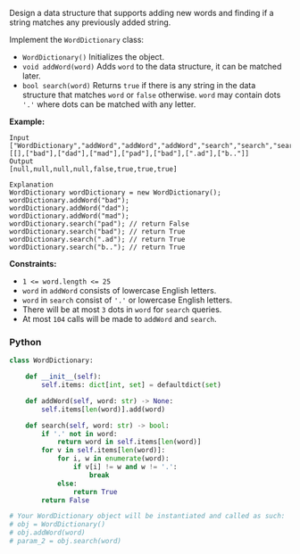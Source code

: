 Design a data structure that supports adding new words and finding if a string matches any previously added string.

Implement the  `WordDictionary`  class:

- `WordDictionary()` Initializes the object.
- `void addWord(word)`  Adds  `word`  to the data structure, it can be matched later.
- `bool search(word)` Returns  `true`  if there is any string in the data structure that matches  `word` or  `false`
  otherwise.  `word`  may contain dots  `'.'`  where dots can be matched with any letter.

**Example:**

```
Input
["WordDictionary","addWord","addWord","addWord","search","search","search","search"]
[[],["bad"],["dad"],["mad"],["pad"],["bad"],[".ad"],["b.."]]
Output
[null,null,null,null,false,true,true,true]

Explanation
WordDictionary wordDictionary = new WordDictionary();
wordDictionary.addWord("bad");
wordDictionary.addWord("dad");
wordDictionary.addWord("mad");
wordDictionary.search("pad"); // return False
wordDictionary.search("bad"); // return True
wordDictionary.search(".ad"); // return True
wordDictionary.search("b.."); // return True
```

**Constraints:**

- `1 <= word.length <= 25`
- `word`  in  `addWord`  consists of lowercase English letters.
- `word`  in  `search`  consist of  `'.'`  or lowercase English letters.
- There will be at most  `3`  dots in  `word`  for  `search`  queries.
- At most  `104`  calls will be made to  `addWord`  and  `search`.

### Python

```python
class WordDictionary:

    def __init__(self):
        self.items: dict[int, set] = defaultdict(set)

    def addWord(self, word: str) -> None:
        self.items[len(word)].add(word)

    def search(self, word: str) -> bool:
        if '.' not in word:
            return word in self.items[len(word)]
        for v in self.items[len(word)]:
            for i, w in enumerate(word):
                if v[i] != w and w != '.':
                    break
            else:
                return True
        return False

# Your WordDictionary object will be instantiated and called as such:
# obj = WordDictionary()
# obj.addWord(word)
# param_2 = obj.search(word)
```
